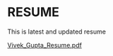 # RESUME
This is latest and updated resume

<!-- [Vivek_Gupta_Resume.pdf.pdf](https://github.com/vivekbtu/RESUME/files/10179493/Vivek_Gupta_Resume.pdf.pdf) -->

<!-- [Vivek_Gupta_Resume.pdf](https://github.com/vivekbtu/RESUME/files/10179512/Vivek_Gupta_Resume.pdf) -->

<!-- [Vivek_Gupta_Resume.pdf](https://github.com/vivekbtu/RESUME/files/10417154/Vivek_Gupta_Resume.pdf) -->

[Vivek_Gupta_Resume.pdf](https://github.com/vivekbtu/RESUME/files/11951159/Vivek_Gupta_Resume.pdf.pdf)

